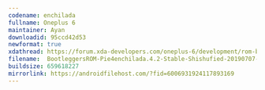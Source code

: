 ```yaml
---
codename: enchilada
fullname: Oneplus 6
maintainer: Ayan
downloadid: 95ccd42d53
newformat: true
xdathread: https://forum.xda-developers.com/oneplus-6/development/rom-bootleggersrom-3-5-beta-unshishufied-t3871649
filename:  BootleggersROM-Pie4enchilada.4.2-Stable-Shishufied-20190707-084654.zip
buildsize: 659618227
mirrorlink: https://androidfilehost.com/?fid=6006931924117893169
---
```


